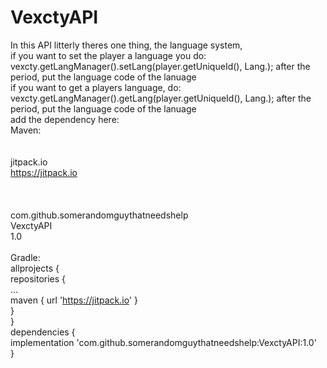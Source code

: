 # VexctyAPI
In this API litterly theres one thing, the language system,
<br>
if you want to set the player a language you do:
<br>
        vexcty.getLangManager().setLang(player.getUniqueId(), Lang.); after the period, put the language code of the lanuage
	<br>
if you want to get a players language, do:
<br>
        vexcty.getLangManager().getLang(player.getUniqueId(), Lang.); after the period, put the language code of the lanuage
	<br>
add the dependency here:
<br>
Maven:
<br>
	<repositories>
	<br>
		<repository>
			<br>
		    <id>jitpack.io</id>
			<br>
		    <url>https://jitpack.io</url>
			<br>
		</repository>
	<br>
	</repositories>
	<br>
  	<dependency>
	<br>
	    <groupId>com.github.somerandomguythatneedshelp</groupId>
	<br>
	    <artifactId>VexctyAPI</artifactId>
	<br>
	    <version>1.0</version>
	<br>
	</dependency>
	<br>
Gradle:
<br>
	allprojects {
	<br>
		repositories {
		<br>
			...
			<br>
			maven { url 'https://jitpack.io' }
			<br>
		}
		<br>
	}
	<br>
	dependencies {
	<br>
	        implementation 'com.github.somerandomguythatneedshelp:VexctyAPI:1.0'
		<br>
	}
	<br>
